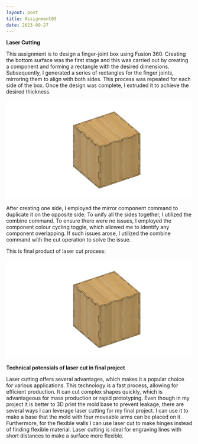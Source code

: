 ```yaml
---
layout: post
title: Assignment03
date: 2023-09-27
---
```



**Laser Cutting**




This assignment is to design a finger-joint box using Fusion 360. Creating the bottom surface was the first stage and this was carried out by creating a component and forming a rectangle with the desired dimensions. Subsequently, I generated a series of rectangles for the finger joints, mirroring them to align with both sides. This process was repeated for each side of the box. Once the design was complete, I extruded it to achieve the desired thickness.



![CAD model](box.png)


After creating one side, I employed the mirror component command to duplicate it on the opposite side. To unify all the sides together, I utilized the combine command. To ensure there were no issues, I employed the component colour cycling toggle, which allowed me to identify any component overlapping. If such issues arose, I utilized the combine command with the cut operation to solve the issue.

This is final product of laser cut process:


![Final Product](box.png)



**Technical potensials of laser cut in final project**


Laser cutting offers several advantages, which makes it a popular choice for various applications. This technology is a fast process, allowing for efficient production. It can cut complex shapes quickly, which is advantageous for mass production or rapid prototyping.
Even though in my project it is better to 3D print the mold base to prevent leakage, there are several ways I can leverage laser cutting for my final project. I can use it to make a base that the mold with four moveable arms can be placed on it. Furthermore, for the flexible walls I can use laser cut to make hinges instead of finding flexible material. Laser cutting is ideal for engraving lines with short distances to make a surface more flexible. 
